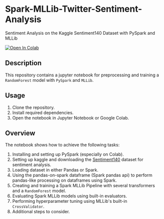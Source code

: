 # Spark-MLLib-Twitter-Sentiment-Analysis
Sentiment Analysis on the Kaggle Sentiment140 Dataset with PySpark and MLLib

[![Open In Colab](https://colab.research.google.com/assets/colab-badge.svg)](https://colab.research.google.com/github/MustafaAbbasi98/Spark-MLLib-Twitter-Sentiment-Analysis/blob/main/PySpark_MLLib_Tweet_Sentiment_Analysis.ipynb)


## Description
This repository contains a jupyter notebook for preprocessing and training a `RandomForest` model with `PySpark` and `MLLib`.

## Usage
1. Clone the repository.
2. Install required dependencies.
3. Open the notebook in Jupyter Notebook or Google Colab.

## Overview
The notebook shows how to achieve the following tasks:
1. Installing and setting up PySpark (especially on Colab).
2. Setting up kaggle and downloading the [Sentiment140](https://www.kaggle.com/datasets/kazanova/sentiment140) dataset for sentiment analysis.
3. Loading dataset in either Pandas or Spark.
4. Using the pandas-on-spark dataframe (Spark pandas api) to perform pandas-like processing on dataframes using Spark.
5. Creating and training a Spark MLLib Pipeline with several transformers and a `RandomForest` model.
6. Evaluating Spark MLLib models using built-in evaluators.
7. Performing hyperparameter tuning using MLLib's built-in `CrossValidator`.
8. Additional steps to consider.
